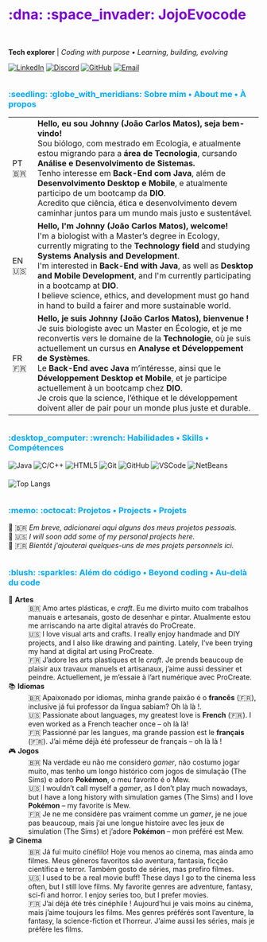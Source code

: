<h1 style="color: #7c01ceff;">:dna: :space_invader: JojoEvocode</h1>

&nbsp;

<b>Tech explorer</b> | <em>Coding with purpose • Learning, building, evolving</em>



[![LinkedIn](https://img.shields.io/badge/LinkedIn-00A8FF?logo=linkedin\&style=flat)](https://www.linkedin.com/in/jo%C3%A3o-carlos-matos-83211a342) [![Discord](https://img.shields.io/badge/Discord-7C01CE?logo=discord\&logoColor=white\&style=flat)](https://discord.com/users/594699495661502475) [![GitHub](https://img.shields.io/badge/GitHub-F0730F?logo=github\&logoColor=white\&style=flat)](https://github.com/JojoEvocode) [![Email](https://img.shields.io/badge/GMail-FF4B91?logo=gmail\&logoColor=white\&style=flat)](mailto:joaocarlos.gamamatos@gmail.com)



<h3 style="color: #00A8FF; margin-top:35px;">:seedling: :globe_with_meridians: Sobre mim • About me • À propos</h3>

<table style="border-spacing: 4px 10px;">

<tr>

<td>PT 🇧🇷</td>

<td><b>Hello, eu sou Johnny (João Carlos Matos), seja bem-vindo!</b><br>Sou biólogo, com mestrado em Ecologia, e atualmente estou migrando para a <b>área de Tecnologia</b>, cursando <b>Análise e Desenvolvimento de Sistemas.</b><br>Tenho interesse em <b>Back-End com Java</b>, além de <b>Desenvolvimento Desktop e Mobile</b>, e atualmente participo de um bootcamp da <b>DIO</b>.<br>Acredito que ciência, ética e desenvolvimento devem caminhar juntos para um mundo mais justo e sustentável.</td>

</tr>



<tr>

<td>EN 🇺🇸</td>

<td><b>Hello, I'm Johnny (João Carlos Matos), welcome!</b><br>I'm a biologist with a Master’s degree in Ecology, currently migrating to the <b>Technology field</b> and studying <b>Systems Analysis and Development</b>.<br>I'm interested in <b>Back-End with Java</b>, as well as <b>Desktop and Mobile Development</b>, and I'm currently participating in a bootcamp at <b>DIO</b>.<br>I believe science, ethics, and development must go hand in hand to build a fairer and more sustainable world.</td>

</tr>



<tr>

<td>FR 🇫🇷</td>

<td><b>Hello, je suis Johnny (João Carlos Matos), bienvenue !</b><br>Je suis biologiste avec un Master en Écologie, et je me reconvertis vers le domaine de la <b>Technologie</b>, où je suis actuellement un cursus en <b>Analyse et Développement de Systèmes</b>.<br>Le <b>Back-End avec Java</b> m’intéresse, ainsi que le <b>Développement Desktop et Mobile</b>, et je participe actuellement à un bootcamp chez <b>DIO</b>.<br>Je crois que la science, l’éthique et le développement doivent aller de pair pour un monde plus juste et durable.</td>

</tr>

</table>

<h3 style="color: #00A8FF; margin-top:35px;">:desktop_computer: :wrench: Habilidades • Skills • Compétences</h3>



![Java](https://img.shields.io/badge/Java-ED5300?logo=java\&style=for-the-badge)
![C/C++](https://img.shields.io/badge/C/C++-ED1642?logo=c\&logoColor=white\&style=for-the-badge)
![HTML5](https://img.shields.io/badge/HTML5-ED145F?logo=html5\&logoColor=white\&style=for-the-badge)
![Git](https://img.shields.io/badge/Git-ED1A99?logo=git\&logoColor=white\&style=for-the-badge)
![GitHub](https://img.shields.io/badge/GitHub-D527ED?logo=github\&logoColor=white\&style=for-the-badge)
![VSCode](https://img.shields.io/badge/VSCode-A12EED?logo=visualstudiocode\&logoColor=white\&style=for-the-badge)
![NetBeans](https://img.shields.io/badge/NetBeans-693DED?logo=apachenetbeanside\&logoColor=white\&style=for-the-badge)

<p style="margin-top:20px;"></p>

![Top Langs](https://github-readme-stats.vercel.app/api/top-langs/?username=JojoEvocode\&layout=compact\&bg\_color=000\&border\_color=8D01EB\&title\_color=30A3DC\&text\_color=FF00D6)



<h3 style="color: #00A8FF; margin-top:35px;">:memo: :octocat: Projetos • Projects • Projets</h3>



🚧 🇧🇷 *Em breve, adicionarei aqui alguns dos meus projetos pessoais.*<br>
🚧 🇺🇸 *I will soon add some of my personal projects here.*<br>
🚧 🇫🇷 *Bientôt j'ajouterai quelques-uns de mes projets personnels ici.*<br>

<!--\[!\[Repositorio](https://github-readme-stats.vercel.app/api/pin/?username=JojoEvocode\&repo=NOME)](https://github.com/JojoEvocode/REPO)-->





<h3 style="color: #00A8FF; margin-top:35px;">:blush: :sparkles: Além do código • Beyond coding • Au-delà du code</h3>

<dl>

<dt>🎨 <b>Artes</b></dt>

<dd>🇧🇷 Amo artes plásticas, e <em>craft</em>. Eu me divirto muito com trabalhos manuais e artesanais, gosto de desenhar e pintar. Atualmente estou me arriscando na arte digital através do ProCreate.</dd>

<dd>🇺🇸 I love visual arts and crafts. I really enjoy handmade and DIY projects, and I also like drawing and painting. Lately, I’ve been trying my hand at digital art using ProCreate.</dd>

<dd>🇫🇷 J’adore les arts plastiques et le <em>craft</em>. Je prends beaucoup de plaisir aux travaux manuels et artisanaux, j’aime aussi dessiner et peindre. Actuellement, je m’essaie à l’art numérique avec ProCreate.</dd>

<dt>📚 <b>Idiomas</b></dt>

<dd>🇧🇷 Apaixonado por idiomas, minha grande paixão é o <b>francês</b> (🇫🇷), inclusive já fui professor da língua sabiam? Oh là là !. </dd>

<dd>🇺🇸 Passionate about languages, my greatest love is <b>French</b> (🇫🇷). I even worked as a French teacher once – oh là là!</dd>

<dd>🇫🇷 Passionné par les langues, ma grande passion est le <b>français</b> (🇫🇷). J’ai même déjà été professeur de français – oh là là !</dd>

<dt>🎮 <b>Jogos</b></dt>

<dd>🇧🇷 Na verdade eu não me considero <em>gamer</em>, não costumo jogar muito, mas tenho um longo histórico com jogos de simulação (The Sims) e adoro <b>Pokémon</b>, o meu favorito é o Mew.</dd>

<dd>🇺🇸 I wouldn’t call myself a <em>gamer</em>, as I don’t play much nowadays, but I have a long history with simulation games (The Sims) and I love <b>Pokémon</b> – my favorite is Mew.</dd>

<dd>🇫🇷 Je ne me considère pas vraiment comme un <em>gamer</em>, je ne joue pas beaucoup, mais j’ai une longue histoire avec les jeux de simulation (The Sims) et j’adore <b>Pokémon</b> – mon préféré est Mew.</dd>

<dt>🎬 <b>Cinema</b></dt>

<dd>🇧🇷 Já fui muito cinéfilo! Hoje vou menos ao cinema, mas ainda amo filmes. Meus gêneros favoritos são aventura, fantasia, ficção científica e terror. Também gosto de séries, mas prefiro filmes.</dd>

<dd>🇺🇸 I used to be a real movie buff! These days I go to the cinema less often, but I still love films. My favorite genres are adventure, fantasy, sci-fi and horror. I enjoy series too, but I prefer movies.</dd>

<dd>🇫🇷 J’ai déjà été très cinéphile ! Aujourd’hui je vais moins au cinéma, mais j’aime toujours les films. Mes genres préférés sont l’aventure, la fantasy, la science-fiction et l’horreur. J’aime aussi les séries, mais je préfère les films.</dd>

</dl>

